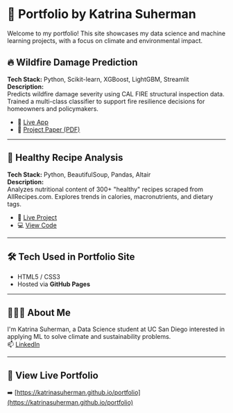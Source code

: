 # 🌟 Portfolio by Katrina Suherman

Welcome to my portfolio! This site showcases my data science and machine learning projects, with a focus on climate and environmental impact.

## 🔥 Wildfire Damage Prediction
**Tech Stack:** Python, Scikit-learn, XGBoost, LightGBM, Streamlit  
**Description:**  
Predicts wildfire damage severity using CAL FIRE structural inspection data. Trained a multi-class classifier to support fire resilience decisions for homeowners and policymakers.

- 🔗 [Live App](https://wildfiredamageprediction-duxhvpdfpga6vvafsrwm5n.streamlit.app/)
- 📄 [Project Paper (PDF)](https://katrinasuherman.github.io/portfolio/assets/predict_fire_impact.pdf)

---

## 🥗 Healthy Recipe Analysis
**Tech Stack:** Python, BeautifulSoup, Pandas, Altair  
**Description:**  
Analyzes nutritional content of 300+ "healthy" recipes scraped from AllRecipes.com. Explores trends in calories, macronutrients, and dietary tags.

- 🔗 [Live Project](https://katrinasuherman.github.io/HealthyRecipeAnalysis/)
- 💻 [View Code](https://github.com/katrinasuherman/HealthyRecipeAnalysis)

---

## 🛠️ Tech Used in Portfolio Site
- HTML5 / CSS3
- Hosted via **GitHub Pages**

---

## 👩🏻‍💻 About Me
I'm Katrina Suherman, a Data Science student at UC San Diego interested in applying ML to solve climate and sustainability problems.  
📫 [LinkedIn](https://www.linkedin.com/in/katrinasuherman)

---

## 🚀 View Live Portfolio  
➡️ [https://katrinasuherman.github.io/portfolio](https://katrinasuherman.github.io/portfolio)
